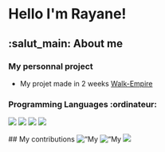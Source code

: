 # Hello I'm Rayane! 
## :salut_main: About me
### My personnal project
- My projet made in 2 weeks [Walk-Empire](https://walk-empire.herokuapp.com/)
### Programming Languages :ordinateur:
<p>
  <img src=“https://img.shields.io/badge/HTML5-E34F26?style=for-the-badge&logo=html5&logoColor=white” />
  <img src=“https://img.shields.io/badge/CSS3-1572B6?style=for-the-badge&logo=css3&logoColor=white” />
  <img src=“https://img.shields.io/badge/JavaScript-323330?style=for-the-badge&logo=javascript&logoColor=F7DF1E” />
  <img src=“https://img.shields.io/badge/Ruby-CC342D?style=for-the-badge&logo=ruby&logoColor=white” />
</p>
## My contributions
<img align=“center” src=“https://github-readme-streak-stats.herokuapp.com?user=timcreative&theme=vision-friendly-dark&hide_border=true&date_format=M%20j%5B%2C%20Y%5D” alt=“My github stats” />
<img align=“center” src=“https://github-readme-stats.vercel.app/api?username=timcreative&show_icons=true&include_all_commits=true&theme=vision-friendly-dark&hide_border=true” alt=“My github stats” />
<img align=“center” src=“https://github-readme-stats.vercel.app/api/top-langs/?username=timcreative&layout=compact&theme=vision-friendly-dark&hide_border=true” />

<!--
**rayaneen/rayaneen** is a ✨ _special_ ✨ repository because its `README.md` (this file) appears on your GitHub profile.

Here are some ideas to get you started:

- 🔭 I’m currently working on ...
- 🌱 I’m currently learning ...
- 👯 I’m looking to collaborate on ...
- 🤔 I’m looking for help with ...
- 💬 Ask me about ...
- 📫 How to reach me: ...
- 😄 Pronouns: ...
- ⚡ Fun fact: ...
-->
